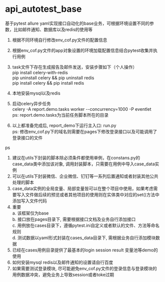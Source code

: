 # api_autotest_base
基于pytest allure yaml实现接口自动化的base业务，可根据环境设置不同的参数，比如邮件通知、数据库以及redis的使用等

1. 根据不同环境自行修改env_cof.py文件的配置信息<br/>

2. 根据env_cof.py文件的app对象设置的环境加载配置信息结合pytest收集并执行用例<br/>

3. task文件下存在生成报告及邮件发送，安装步骤如下（个人操作）<br/>
  pip install celery-with-redis<br/>
  pip uninstall celery && pip uninstall redis<br/>
  pip install celery && pip install redis<br/>

4. 本地安装mysql以及redis<br/>

5. 启动celery异步任务<br/>
  celery -A report.demo.tasks worker --concurrency=1000 -P eventlet<br/>
  ps: report.demo.tasks为当前任务脚本所在的目录
  
6. 以上都准备完成后, report_demo下运行主入口: run.py<br/>
  ps: 修改env_cof.py下的域名则需要在pages下修改登录接口以及可能调用了登录接口的文件<br/>

ps<br/>
  1. 建议在utils下封装的脚本除必须条件都使用单例，在constans.py的case_data类中添加该对象, 调用封装脚本，只需要在用例中导入case_data实例<br/>
  2. 可以在utils下封装微信、企业微信、钉钉等一系列后置通知或者封装其他公共处理的脚本<br/>
  3. case_data实例的全局变量、局部变量皆可以在整个项目中使用，如果考虑需要写入文件做后续的预览或者其他项目的使用则在实体类中对应的set()方法中添加写入文件代码<br/>
  4. 重要<br/>
    a. 该框架仅为base<br/>
    b. 接口放在pages目录下, 需要根据接口文档及业务自行添加接口<br/>
    c. 用例放在cases目录下，遵循pytest.ini自定义或者默认的文件、方法等命名规则<br/>
    d. 测试数据以yaml形式封装在cases_data目录下, 需根据业务自行添加模块数据<br/>
  5. 已经在cases用例目录提供了最基本的login session result 变量池等demo的使用<br/>
  6. 如何安装mysql redis以及邮件通知的设置请自行百度
  7. 如果需要测试登录模块, 尽可能避免env_cof.py文件的登录信息与登录模块的用例数据冲突，避免业务上导致session或者toke过期

